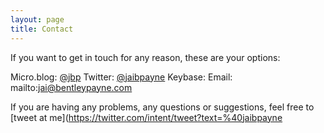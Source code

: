 ```yaml
---
layout: page
title: Contact
---
```


If you want to get in touch for any reason, these are your options:

Micro.blog: [@jbp](micro.blog/jbp)
Twitter: [@jaibpayne](twitter.com/jaibpayne)
Keybase:
Email: mailto:jai@bentleypayne.com 

If you are having any problems, any questions or suggestions, feel free to [tweet at me](https://twitter.com/intent/tweet?text=%40jaibpayne